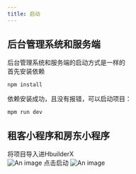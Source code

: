 ```yaml
---
title: 启动
---
```


## 后台管理系统和服务端
后台管理系统和服务端的启动方式是一样的  
首先安装依赖
```shell
npm install
```
依赖安装成功，且没有报错，可以启动项目：
```shell
mpm run dev
```
## 租客小程序和房东小程序
将项目导入进HbuilderX  
![An image](/hbuilder.png)
点击启动
![An image](/hbuilder2.png)
